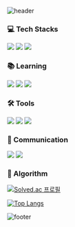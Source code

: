 ![header](https://capsule-render.vercel.app/api?type=venom&color=9dd84b&height=250&section=header&text=Welcome%20to-nl-sxxrxbx's%20Github!&animation=fadeIn&fontColor=black&fontSize=90
)

<h3>💻 Tech Stacks</h3>

![](https://img.shields.io/badge/HTML5-E34F26?style=for-the-badge&logo=html5&logoColor=white) 
![](https://img.shields.io/badge/CSS3-1572B6?style=for-the-badge&logo=css3&logoColor=white) 
![](https://img.shields.io/badge/C-00599C?style=for-the-badge&logo=c&logoColor=white)

<h3>📚 Learning</h3>

![](https://img.shields.io/badge/JavaScript-F7DF1E?style=for-the-badge&logo=JavaScript&logoColor=white) 
![](https://img.shields.io/badge/React-20232A?style=for-the-badge&logo=react&logoColor=61DAFB)
![](https://img.shields.io/badge/C%2B%2B-00599C?style=for-the-badge&logo=c%2B%2B&logoColor=white) 

<h3>🛠️ Tools</h3>

![](https://img.shields.io/badge/Notion-000000?style=for-the-badge&logo=notion&logoColor=white)
![](https://img.shields.io/badge/Figma-F24E1E?style=for-the-badge&logo=figma&logoColor=white)
![](https://img.shields.io/badge/GIT-E44C30?style=for-the-badge&logo=git&logoColor=white)

<h3> 💬 Communication</h3>

![](https://img.shields.io/badge/Discord-7289DA?style=for-the-badge&logo=discord&logoColor=white) 
![](https://img.shields.io/badge/Zoom-2D8CFF?style=for-the-badge&logo=zoom&logoColor=white)  



<h3>💯 Algorithm</h3>

[![Solved.ac
프로필](http://mazassumnida.wtf/api/v2/generate_badge?boj=so_what)](https://solved.ac/{handle})

[![Top Langs](https://github-readme-stats.vercel.app/api/top-langs/?username=ssxrxbx)](https://github.com/anuraghazra/github-readme-stats)

![footer](https://capsule-render.vercel.app/api?type=waving&color=9dd84b&height=120&section=footer)
